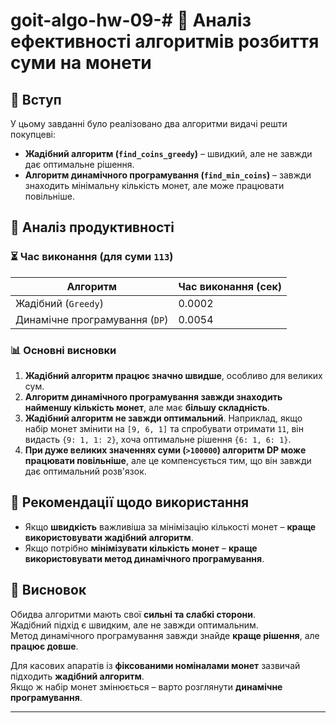 # goit-algo-hw-09-# 📌 Аналіз ефективності алгоритмів розбиття суми на монети

## 🔹 Вступ
У цьому завданні було реалізовано два алгоритми видачі решти покупцеві:
- **Жадібний алгоритм (`find_coins_greedy`)** – швидкий, але не завжди дає оптимальне рішення.
- **Алгоритм динамічного програмування (`find_min_coins`)** – завжди знаходить мінімальну кількість монет, але може працювати повільніше.

## 🔹 Аналіз продуктивності
### ⏳ Час виконання (для суми `113`)
| Алгоритм                  | Час виконання (сек) |
|---------------------------|--------------------|
| Жадібний (`Greedy`)       | 0.0002            |
| Динамічне програмування (`DP`) | 0.0054            |

### 📊 Основні висновки
1. **Жадібний алгоритм працює значно швидше**, особливо для великих сум.
2. **Алгоритм динамічного програмування завжди знаходить найменшу кількість монет**, але має **більшу складність**.
3. **Жадібний алгоритм не завжди оптимальний**. Наприклад, якщо набір монет змінити на `[9, 6, 1]` та спробувати отримати `11`, він видасть `{9: 1, 1: 2}`, хоча оптимальне рішення `{6: 1, 6: 1}`.
4. **При дуже великих значеннях суми (`>100000`) алгоритм DP може працювати повільніше**, але це компенсується тим, що він завжди дає оптимальний розв'язок.

## 🔹 Рекомендації щодо використання
- Якщо **швидкість** важливіша за мінімізацію кількості монет – **краще використовувати жадібний алгоритм**.
- Якщо потрібно **мінімізувати кількість монет** – **краще використовувати метод динамічного програмування**.

## 🔹 Висновок
Обидва алгоритми мають свої **сильні та слабкі сторони**.  
Жадібний підхід є швидким, але не завжди оптимальним.  
Метод динамічного програмування завжди знайде **краще рішення**, але **працює довше**.

Для касових апаратів із **фіксованими номіналами монет** зазвичай підходить **жадібний алгоритм**.  
Якщо ж набір монет змінюється – варто розглянути **динамічне програмування**.

---
